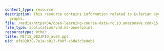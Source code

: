 ```yaml
---
content_type: resource
description: This resource contains information related to Eulerian cycles in directed
  graphs.
file: /media/https%3A/open-learning-course-data-rc.s3.amazonaws.com/15-082j-network-optimization-fall-2010/afa02b387e1ab813f08fa6de3c3e8eb1_MIT15_082JF10_av04.ppt
file_type: application/vnd.ms-powerpoint
resourcetype: Other
title: MIT15_082JF10_av04.ppt
uid: afa02b38-7e1a-b813-f08f-a6de3c3e8eb1
---
```

